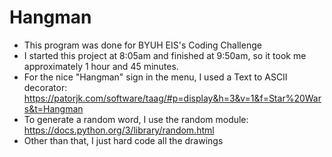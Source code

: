 # Hangman

- This program was done for BYUH EIS's Coding Challenge
- I started this project at 8:05am and finished at 9:50am, so it took me approximately 1 hour and 45 minutes.
- For the nice "Hangman" sign in the menu, I used a Text to ASCII decorator: https://patorjk.com/software/taag/#p=display&h=3&v=1&f=Star%20Wars&t=Hangman
- To generate a random word, I use the random module: https://docs.python.org/3/library/random.html
- Other than that, I just hard code all the drawings
